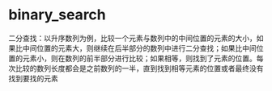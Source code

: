 # binary_search
二分查找：以升序数列为例，比较一个元素与数列中的中间位置的元素的大小，如果比中间位置的元素大，则继续在后半部分的数列中进行二分查找；如果比中间位置的元素小，则在数列的前半部分进行比较；如果相等，则找到了元素的位置。每次比较的数列长度都会是之前数列的一半，直到找到相等元素的位置或者最终没有找到要找的元素
